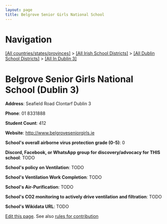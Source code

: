 ```yaml
---
layout: page
title: Belgrove Senior Girls National School
---
```

# Navigation

[[All countries/states/provinces]](../../../..) > [[All Irish School Districts]](../../..) > [[All Dublin School Districts]](../..) > [[All In Dublin 3]](..)

# Belgrove Senior Girls National School (Dublin 3)

**Address**: Seafield Road Clontarf Dublin 3

**Phone**: 01 8331888

**Student Count**: 412

**Website**: <http://www.belgroveseniorgirls.ie>

**School's overall airborne virus protection grade (0-5)**: 0

**Discord, Facebook, or WhatsApp group for discovery/advocacy for THIS school**: TODO

**School's policy on Ventilation**: TODO

**School's Ventilation Work Completion**: TODO

**School's Air-Purification**: TODO

**School's CO2 monitoring to actively drive ventilation and filtration**: TODO

**School's Wikidata URL**: TODO


[Edit this page](https://github.com/ventilate-schools/Ireland/edit/main/./Dublin_3/Belgrove_Senior_Girls_National_School.md). See also [rules for contribution](../../../contribution-rules/)